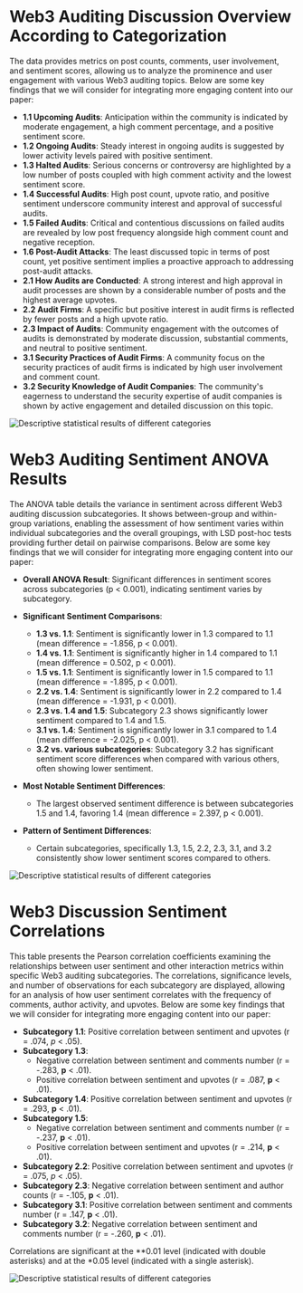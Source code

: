 # Web3 Auditing Discussion Overview According to Categorization
The data provides metrics on post counts, comments, user involvement, and sentiment scores, allowing us to analyze the prominence and user engagement with various Web3 auditing topics. 
Below are some key findings that we will consider for integrating more engaging content into our paper:
- **1.1 Upcoming Audits**: Anticipation within the community is indicated by moderate engagement, a high comment percentage, and a positive sentiment score.
- **1.2 Ongoing Audits**: Steady interest in ongoing audits is suggested by lower activity levels paired with positive sentiment.
- **1.3 Halted Audits**: Serious concerns or controversy are highlighted by a low number of posts coupled with high comment activity and the lowest sentiment score.
- **1.4 Successful Audits**: High post count, upvote ratio, and positive sentiment underscore community interest and approval of successful audits.
- **1.5 Failed Audits**: Critical and contentious discussions on failed audits are revealed by low post frequency alongside high comment count and negative reception.
- **1.6 Post-Audit Attacks**: The least discussed topic in terms of post count, yet positive sentiment implies a proactive approach to addressing post-audit attacks.
- **2.1 How Audits are Conducted**: A strong interest and high approval in audit processes are shown by a considerable number of posts and the highest average upvotes.
- **2.2 Audit Firms**: A specific but positive interest in audit firms is reflected by fewer posts and a high upvote ratio.
- **2.3 Impact of Audits**: Community engagement with the outcomes of audits is demonstrated by moderate discussion, substantial comments, and neutral to positive sentiment.
- **3.1 Security Practices of Audit Firms**: A community focus on the security practices of audit firms is indicated by high user involvement and comment count.
- **3.2 Security Knowledge of Audit Companies**: The community's eagerness to understand the security expertise of audit companies is shown by active engagement and detailed discussion on this topic.

![Descriptive statistical results of different categories](https://github.com/Anonymousauthor2024/Supplementary-documentation/blob/main/figure/1.jpg "Descriptive statistical results of different categories")

# Web3 Auditing Sentiment ANOVA Results
The ANOVA table details the variance in sentiment across different Web3 auditing discussion subcategories. It shows between-group and within-group variations, enabling the assessment of how sentiment varies within individual subcategories and the overall groupings, with LSD post-hoc tests providing further detail on pairwise comparisons.
Below are some key findings that we will consider for integrating more engaging content into our paper:
- **Overall ANOVA Result**: Significant differences in sentiment scores across subcategories (p < 0.001), indicating sentiment varies by subcategory.

- **Significant Sentiment Comparisons**:
  - **1.3 vs. 1.1**: Sentiment is significantly lower in 1.3 compared to 1.1 (mean difference = -1.856, p < 0.001).
  - **1.4 vs. 1.1**: Sentiment is significantly higher in 1.4 compared to 1.1 (mean difference = 0.502, p < 0.001).
  - **1.5 vs. 1.1**: Sentiment is significantly lower in 1.5 compared to 1.1 (mean difference = -1.895, p < 0.001).
  - **2.2 vs. 1.4**: Sentiment is significantly lower in 2.2 compared to 1.4 (mean difference = -1.931, p < 0.001).
  - **2.3 vs. 1.4 and 1.5**: Subcategory 2.3 shows significantly lower sentiment compared to 1.4 and 1.5.
  - **3.1 vs. 1.4**: Sentiment is significantly lower in 3.1 compared to 1.4 (mean difference = -2.025, p < 0.001).
  - **3.2 vs. various subcategories**: Subcategory 3.2 has significant sentiment score differences when compared with various others, often showing lower sentiment.
- **Most Notable Sentiment Differences**:
   - The largest observed sentiment difference is between subcategories 1.5 and 1.4, favoring 1.4 (mean difference = 2.397, p < 0.001).
- **Pattern of Sentiment Differences**:
   - Certain subcategories, specifically 1.3, 1.5, 2.2, 2.3, 3.1, and 3.2 consistently show lower sentiment scores compared to others.

![Descriptive statistical results of different categories](https://github.com/Anonymousauthor2024/Supplementary-documentation/blob/main/figure/2.png "Descriptive statistical results of different categories")

# Web3 Discussion Sentiment Correlations
This table presents the Pearson correlation coefficients examining the relationships between user sentiment and other interaction metrics within specific Web3 auditing subcategories. The correlations, significance levels, and number of observations for each subcategory are displayed, allowing for an analysis of how user sentiment correlates with the frequency of comments, author activity, and upvotes.
Below are some key findings that we will consider for integrating more engaging content into our paper:
- **Subcategory 1.1**: Positive correlation between sentiment and upvotes (r = .074, *p* < .05).
- **Subcategory 1.3**: 
  - Negative correlation between sentiment and comments number (r = -.283, **p** < .01).
  - Positive correlation between sentiment and upvotes (r = .087, **p** < .01).
- **Subcategory 1.4**: Positive correlation between sentiment and upvotes (r = .293, **p** < .01).
- **Subcategory 1.5**: 
  - Negative correlation between sentiment and comments number (r = -.237, **p** < .01).
  - Positive correlation between sentiment and upvotes (r = .214, **p** < .01).
- **Subcategory 2.2**: Positive correlation between sentiment and upvotes (r = .075, *p* < .05).
- **Subcategory 2.3**: Negative correlation between sentiment and author counts (r = -.105, **p** < .01).
- **Subcategory 3.1**: Positive correlation between sentiment and comments number (r = .147, **p** < .01).
- **Subcategory 3.2**: Negative correlation between sentiment and comments number (r = -.260, **p** < .01).

Correlations are significant at the **0.01 level (indicated with double asterisks) and at the *0.05 level (indicated with a single asterisk).

![Descriptive statistical results of different categories](https://github.com/Anonymousauthor2024/Supplementary-documentation/blob/main/figure/3.png "Descriptive statistical results of different categories")
